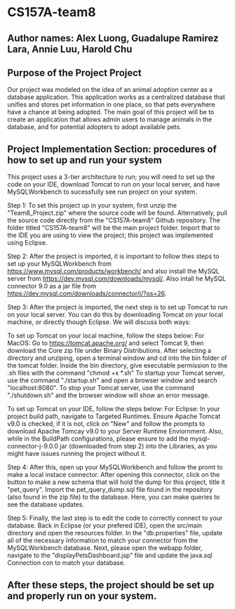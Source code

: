 # CS157A-team8

## Author names: Alex Luong, Guadalupe Ramirez Lara, Annie Luu, Harold Chu

## Purpose of the Project Project
Our project was modeled on the idea of an animal adoption center as a database application. This application works as a centralized database that unifies and stores pet information in one place, so that pets everywhere have a chance at being adopted. The main goal of this project will be to create an application that allows admin users to manage animals in the database, and for potential adopters to adopt available pets.

## Project Implementation Section: procedures of how to set up and run your system
This project uses a 3-tier architecture to run; you will need to set up the code on your IDE, download Tomcat to run on your local server, and have MySQLWorkbench to sucessfully see run project on your system.

Step 1: To set this project up in your system, first unzip the "Team8_Project.zip" where the source code will be found. Alternatively, pull the source code directly from the "CS157A-team8" Github repository. The folder titled "CS157A-team8" will be the main project folder. Import that to the IDE you are using to view the project; this project was implemented using Eclipse. 

Step 2: After the project is imported, it is important to follow thes steps to set up your MySQLWorkbench from https://www.mysql.com/products/workbench/ and also install the MySQL server from https://dev.mysql.com/downloads/mysql/. Also intall he MySQL connector 9.0 as a jar file from https://dev.mysql.com/downloads/connector/j/?os=26. 

Step 3: After the project is imported, the next step is to set up Tomcat to run on your local server. You can do this by downloading Tomcat on your local machine, or directly though Eclipse. We will discuss both ways:

To set up Tomcat on your local machine, follow the steps below:
For MacOS: Go to https://tomcat.apache.org/ and select Tomcat 9, then download the Core zip file under Binary Distributions. After selecting a directory and unziping, open a terminal window and cd into the bin folder of the tomcat folder. Inside the bin directory, give executable permission to the .sh files with the command "chmod +x *.sh" To startup your Tomcat server, use the command "./startup.sh" and open a browser window and search "localhost:8080". To stop your Tomcat server, use the command "./shutdown.sh" and the browser window will show an error message.

To set up Tomcat on your IDE, follow the steps below:
For Eclipse: In your project build path, navigate to Targeted Runtimes. Ensure Apache Tomcat v9.0 is checked, if it is not, click on "New" and follow the prompts to download Apache Tomcay v9.0 to your Server Runtime Enviornment. Also, while in the BuildPath configurations, please ensure to add the mysql-connector-j-9.0.0 jar (downloaded from step 2) into the Libraries, as you might have issues running the project without it.

Step 4: After this, open up your MySQLWorkbench and follow the promt to make a local instace connector. After opening this connector, click on the button to make a new schema that will hold the dump for this project, title it "pet_query". Import the pet_query_dump.sql file found in the repository (also found in the zip file) to the database. Here, you can make queries to see the database updates.

Step 5: Finally, the last step is to edit the code to correctly connect to your database. Back in Eclipse (or your prefered IDE), open the src/main directory and open the resources folder. In the "db.properties" file, update all of the necessary information to match your connector from the MySQLWorkbench database. Next, please open the webapp folder, navigate to the "displayPetsDashboard.jsp" file and update the java.sql Connection con to match your database.

## After these steps, the project should be set up and properly run  on your system.